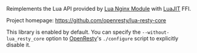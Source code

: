 <!---
    @title         Lua Resty Core Library
    @creator       Yichun Zhang
    @created       2013-12-14 22:59 GMT
    @modifier      YichunZhang
    @modified      2014-06-01 05:55 GMT
    @changes       2
--->

Reimplements the Lua API provided by [Lua Nginx Module](lua-nginx-module/) with [LuaJIT](luajit/) FFI.

Project homepage: https://github.com/openresty/lua-resty-core

This library is enabled by default. You can specify the `--without-lua_resty_core` option to [OpenResty](openresty/)'s `./configure` script to explicitly disable it.
